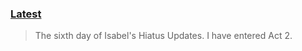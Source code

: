 ### [Latest](https://prokube.github.io/2023/07/27)
> The sixth day of Isabel's Hiatus Updates. I have entered Act 2.
